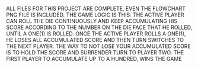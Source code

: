 ALL FILES FOR THIS PROJECT ARE COMPLETE, EVEN THE FLOWCHART PNG FILE IS INCLUDED.
THE GAME LOGIC IS THIS:
THE ACTIVE PLAYER CAN ROLL THE DIE CONTINUOUSLY AND KEEP ACCUMULATING HIS SCORE ACCORDING TO THE NUMBER ON THE DIE FACE THAT HE ROLLED, UNTIL A ONE(1) IS ROLLED.
ONCE THE ACTIVE PLAYER ROLLS A ONE(1), HE LOSES ALL ACCUMULATED SCORE AND THEN TURN SWITCHES TO THE NEXT PLAYER.
THE WAY TO NOT LOSE YOUR ACCUMULATED SCORE IS TO HOLD THE SCORE AND SURRENDER TURN TO PLAYER TWO.
THE FIRST PLAYER TO ACCUMULATE UP TO A HUNDRED, WINS THE GAME
